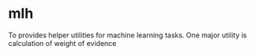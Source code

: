 # mlh
To provides helper utilities for machine learning tasks. One major utility is calculation of weight of evidence
